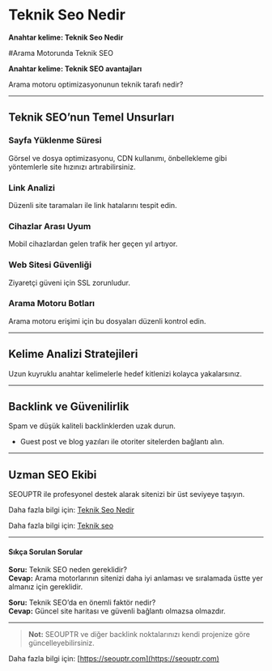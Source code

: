 # Teknik Seo Nedir

**Anahtar kelime: Teknik Seo Nedir**

#Arama Motorunda Teknik SEO

**Anahtar kelime: Teknik SEO avantajları**

Arama motoru optimizasyonunun teknik tarafı nedir?

---

## Teknik SEO’nun Temel Unsurları

### Sayfa Yüklenme Süresi
Görsel ve dosya optimizasyonu, CDN kullanımı, önbellekleme gibi yöntemlerle site hızınızı artırabilirsiniz.

### Link Analizi
Düzenli site taramaları ile link hatalarını tespit edin.

### Cihazlar Arası Uyum
Mobil cihazlardan gelen trafik her geçen yıl artıyor.

### Web Sitesi Güvenliği
Ziyaretçi güveni için SSL zorunludur.

### Arama Motoru Botları
Arama motoru erişimi için bu dosyaları düzenli kontrol edin.

---

## Kelime Analizi Stratejileri
Uzun kuyruklu anahtar kelimelerle hedef kitlenizi kolayca yakalarsınız.

---

## Backlink ve Güvenilirlik
Spam ve düşük kaliteli backlinklerden uzak durun.

- Guest post ve blog yazıları ile otoriter sitelerden bağlantı alın.

---

## Uzman SEO Ekibi
SEOUPTR ile profesyonel destek alarak sitenizi bir üst seviyeye taşıyın.

Daha fazla bilgi için: [Teknik Seo Nedir](https://seouptr.com/teknik-seo-nedir)

Daha fazla bilgi için: [Teknik seo](https://seouptr.com)

---

#### Sıkça Sorulan Sorular

**Soru:** Teknik SEO neden gereklidir?  
**Cevap:** Arama motorlarının sitenizi daha iyi anlaması ve sıralamada üstte yer almanız için gereklidir.

**Soru:** Teknik SEO’da en önemli faktör nedir?  
**Cevap:** Güncel site haritası ve güvenli bağlantı olmazsa olmazdır.

---

> **Not:** SEOUPTR ve diğer backlink noktalarınızı kendi projenize göre güncelleyebilirsiniz.

Daha fazla bilgi için: [https://seouptr.com](https://seouptr.com)